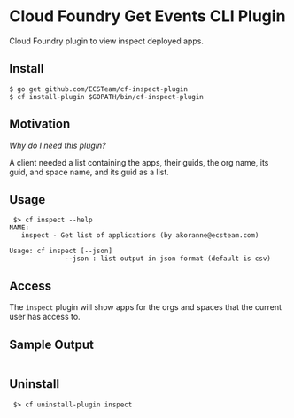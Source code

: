# Cloud Foundry Get Events CLI Plugin

Cloud Foundry plugin to view inspect deployed apps.

## Install

```
$ go get github.com/ECSTeam/cf-inspect-plugin
$ cf install-plugin $GOPATH/bin/cf-inspect-plugin
```

## Motivation 

_Why do I need this plugin?_ 

A client needed a list containing the apps, their guids, 
the org name, its guid, and space name, and its guid as a list. 

## Usage

```
 $> cf inspect --help
NAME:
   inspect - Get list of applications (by akoranne@ecsteam.com)

Usage: cf inspect [--json]
              --json : list output in json format (default is csv)
```

## Access 

The `inspect` plugin will show apps for the orgs and spaces that the current user has access to.

## Sample Output

```
```

## Uninstall

```
 $> cf uninstall-plugin inspect
```

